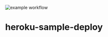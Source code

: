 ![example workflow](https://github.com/KemoyQW/heroku-sample-deploy/actions/workflows/sample.yml/badge.svg)
# heroku-sample-deploy
